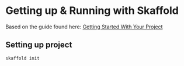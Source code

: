 # Getting up & Running with Skaffold
Based on the guide found here: [Getting Started With Your Project](https://skaffold.dev/docs/workflows/getting-started-with-your-project/)

## Setting up project
```
skaffold init
```

